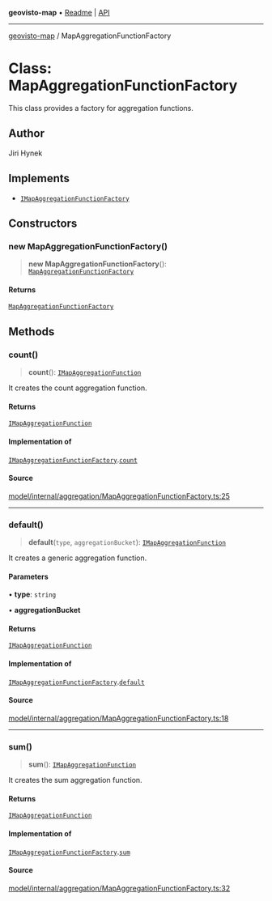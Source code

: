 **geovisto-map** • [Readme](../README.md) \| [API](../globals.md)

***

[geovisto-map](../README.md) / MapAggregationFunctionFactory

# Class: MapAggregationFunctionFactory

This class provides a factory for aggregation functions.

## Author

Jiri Hynek

## Implements

- [`IMapAggregationFunctionFactory`](../interfaces/IMapAggregationFunctionFactory.md)

## Constructors

### new MapAggregationFunctionFactory()

> **new MapAggregationFunctionFactory**(): [`MapAggregationFunctionFactory`](MapAggregationFunctionFactory.md)

#### Returns

[`MapAggregationFunctionFactory`](MapAggregationFunctionFactory.md)

## Methods

### count()

> **count**(): [`IMapAggregationFunction`](../interfaces/IMapAggregationFunction.md)

It creates the count aggregation function.

#### Returns

[`IMapAggregationFunction`](../interfaces/IMapAggregationFunction.md)

#### Implementation of

[`IMapAggregationFunctionFactory`](../interfaces/IMapAggregationFunctionFactory.md).[`count`](../interfaces/IMapAggregationFunctionFactory.md#count)

#### Source

[model/internal/aggregation/MapAggregationFunctionFactory.ts:25](https://github.com/geovisto/geovisto-map/blob/5ee2cb5d45c19062fc8fc6beefa2848c076518b6/src/model/internal/aggregation/MapAggregationFunctionFactory.ts#L25)

***

### default()

> **default**(`type`, `aggregationBucket`): [`IMapAggregationFunction`](../interfaces/IMapAggregationFunction.md)

It creates a generic aggregation function.

#### Parameters

• **type**: `string`

• **aggregationBucket**

#### Returns

[`IMapAggregationFunction`](../interfaces/IMapAggregationFunction.md)

#### Implementation of

[`IMapAggregationFunctionFactory`](../interfaces/IMapAggregationFunctionFactory.md).[`default`](../interfaces/IMapAggregationFunctionFactory.md#default)

#### Source

[model/internal/aggregation/MapAggregationFunctionFactory.ts:18](https://github.com/geovisto/geovisto-map/blob/5ee2cb5d45c19062fc8fc6beefa2848c076518b6/src/model/internal/aggregation/MapAggregationFunctionFactory.ts#L18)

***

### sum()

> **sum**(): [`IMapAggregationFunction`](../interfaces/IMapAggregationFunction.md)

It creates the sum aggregation function.

#### Returns

[`IMapAggregationFunction`](../interfaces/IMapAggregationFunction.md)

#### Implementation of

[`IMapAggregationFunctionFactory`](../interfaces/IMapAggregationFunctionFactory.md).[`sum`](../interfaces/IMapAggregationFunctionFactory.md#sum)

#### Source

[model/internal/aggregation/MapAggregationFunctionFactory.ts:32](https://github.com/geovisto/geovisto-map/blob/5ee2cb5d45c19062fc8fc6beefa2848c076518b6/src/model/internal/aggregation/MapAggregationFunctionFactory.ts#L32)
